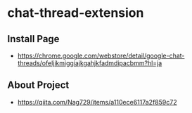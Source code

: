 # chat-thread-extension

## Install Page

* https://chrome.google.com/webstore/detail/google-chat-threads/ofeljikmiggiajkgahjkfadmdipacbmm?hl=ja

## About Project

* https://qiita.com/Nag729/items/a110ece6117a2f859c72
